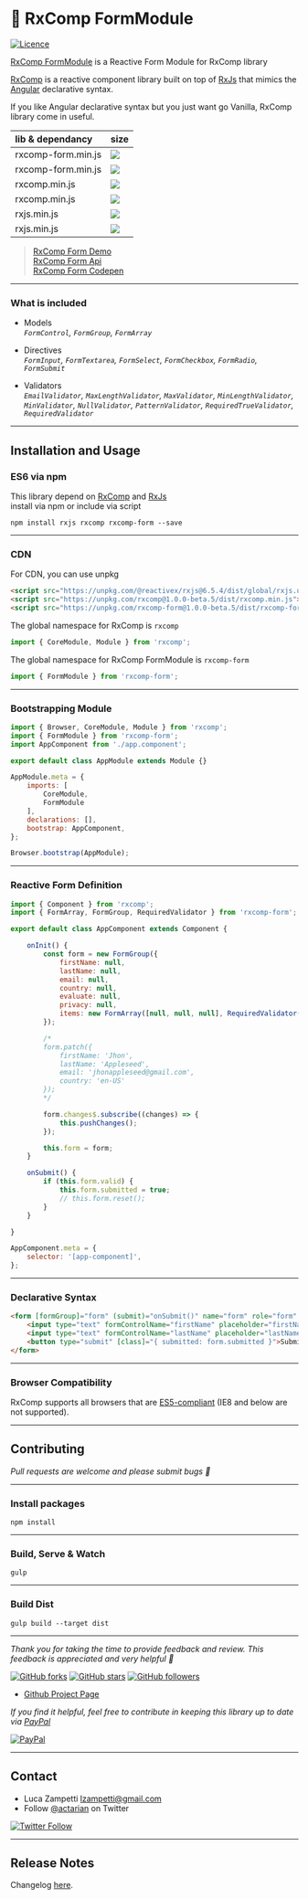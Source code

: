 # 💎 RxComp FormModule

[![Licence](https://img.shields.io/github/license/actarian/rxcomp-form.svg)](https://github.com/actarian/rxcomp-form)

[RxComp FormModule](https://github.com/actarian/rxcomp-form) is a Reactive Form Module for RxComp library

[RxComp](https://github.com/actarian/rxcomp) is a reactive component library built on top of [RxJs](https://github.com/ReactiveX/rxjs) that mimics the [Angular](https://angular.io/) declarative syntax. 

If you like Angular declarative syntax but you just want go Vanilla, RxComp library come in useful.

 lib & dependancy    | size
:--------------------|:----------------------------------------------------------------------------------------------|
rxcomp-form.min.js   | ![](https://img.badgesize.io/actarian/rxcomp-form/master/dist/rxcomp-form.min.js.svg?compression=gzip)
rxcomp-form.min.js   | ![](https://img.badgesize.io/actarian/rxcomp-form/master/dist/rxcomp-form.min.js.svg)
rxcomp.min.js        | ![](https://img.badgesize.io/actarian/rxcomp/master/dist/rxcomp.min.js.svg?compression=gzip)
rxcomp.min.js        | ![](https://img.badgesize.io/actarian/rxcomp/master/dist/rxcomp.min.js.svg)
rxjs.min.js          | ![](https://img.badgesize.io/https://unpkg.com/@reactivex/rxjs@6.5.4/dist/global/rxjs.umd.min.js.svg?compression=gzip)
rxjs.min.js          | ![](https://img.badgesize.io/https://unpkg.com/@reactivex/rxjs@6.5.4/dist/global/rxjs.umd.min.js.svg)
 
> [RxComp Form Demo](https://actarian.github.io/rxcomp-form/)  
> [RxComp Form Api](https://actarian.github.io/rxcomp-form/api/)  
> [RxComp Form Codepen](https://codepen.io/actarian/pen/vYEXXPe?editors=0010)  
___

### What is included
* Models  
*```FormControl```, ```FormGroup```, ```FormArray```*  

* Directives  
*```FormInput```, ```FormTextarea```, ```FormSelect```, ```FormCheckbox```, ```FormRadio```, ```FormSubmit```*  

* Validators  
*```EmailValidator```, ```MaxLengthValidator```, ```MaxValidator```, ```MinLengthValidator```, ```MinValidator```, ```NullValidator```, ```PatternValidator```, ```RequiredTrueValidator```, ```RequiredValidator```* 

___

## Installation and Usage

### ES6 via npm
This library depend on [RxComp](https://github.com/actarian/rxcomp) and [RxJs](https://github.com/ReactiveX/rxjs)  
install via npm or include via script   

```
npm install rxjs rxcomp rxcomp-form --save
```
___

### CDN

For CDN, you can use unpkg

```html
<script src="https://unpkg.com/@reactivex/rxjs@6.5.4/dist/global/rxjs.umd.min.js"></script>
<script src="https://unpkg.com/rxcomp@1.0.0-beta.5/dist/rxcomp.min.js"></script>  
<script src="https://unpkg.com/rxcomp-form@1.0.0-beta.5/dist/rxcomp-form.min.js"></script>
```

The global namespace for RxComp is `rxcomp`

```javascript
import { CoreModule, Module } from 'rxcomp';
```

The global namespace for RxComp FormModule is `rxcomp-form`

```javascript
import { FormModule } from 'rxcomp-form';
```
___

### Bootstrapping Module

```javascript
import { Browser, CoreModule, Module } from 'rxcomp';
import { FormModule } from 'rxcomp-form';
import AppComponent from './app.component';

export default class AppModule extends Module {}

AppModule.meta = {
    imports: [
        CoreModule,
        FormModule
    ],
    declarations: [],
    bootstrap: AppComponent,
};

Browser.bootstrap(AppModule);
```
___

### Reactive Form Definition

```javascript
import { Component } from 'rxcomp';
import { FormArray, FormGroup, RequiredValidator } from 'rxcomp-form';

export default class AppComponent extends Component {

    onInit() {
        const form = new FormGroup({
            firstName: null,
            lastName: null,
            email: null,
            country: null,
            evaluate: null,
            privacy: null,
            items: new FormArray([null, null, null], RequiredValidator()),
        });

        /*
        form.patch({
            firstName: 'Jhon',
            lastName: 'Appleseed',
            email: 'jhonappleseed@gmail.com',
            country: 'en-US'
        });
        */

        form.changes$.subscribe((changes) => {
            this.pushChanges();
        });

        this.form = form;
    }

    onSubmit() {
        if (this.form.valid) {
            this.form.submitted = true;
            // this.form.reset();
        }
    }

}

AppComponent.meta = {
    selector: '[app-component]',
};
```
___

### Declarative Syntax

```html
<form [formGroup]="form" (submit)="onSubmit()" name="form" role="form" novalidate autocomplete="off">
    <input type="text" formControlName="firstName" placeholder="firstName" />
    <input type="text" formControlName="lastName" placeholder="lastName" />
    <button type="submit" [class]="{ submitted: form.submitted }">Submit</button>
</form>
```
___
### Browser Compatibility
RxComp supports all browsers that are [ES5-compliant](http://kangax.github.io/compat-table/es5/) (IE8 and below are not supported).
___
## Contributing

*Pull requests are welcome and please submit bugs 🐞*
___

### Install packages
```
npm install
```
___

### Build, Serve & Watch 
```
gulp
```
___

### Build Dist
```
gulp build --target dist
```
___

*Thank you for taking the time to provide feedback and review. This feedback is appreciated and very helpful 🌈*

[![GitHub forks](https://img.shields.io/github/forks/actarian/rxcomp.svg?style=social&label=Fork&maxAge=2592000)](https://gitHub.com/actarian/rxcomp/network/)  [![GitHub stars](https://img.shields.io/github/stars/actarian/rxcomp.svg?style=social&label=Star&maxAge=2592000)](https://GitHub.com/actarian/rxcomp/stargazers/)  [![GitHub followers](https://img.shields.io/github/followers/actarian.svg?style=social&label=Follow&maxAge=2592000)](https://github.com/actarian?tab=followers)

* [Github Project Page](https://github.com/actarian/rxcomp)  

*If you find it helpful, feel free to contribute in keeping this library up to date via [PayPal](https://www.paypal.me/circledev/5)*

[![PayPal](https://www.paypalobjects.com/webstatic/en_US/i/buttons/PP_logo_h_100x26.png)](https://www.paypal.me/circledev/5)
___

## Contact

* Luca Zampetti <lzampetti@gmail.com>
* Follow [@actarian](https://twitter.com/actarian) on Twitter

[![Twitter Follow](https://img.shields.io/twitter/follow/actarian.svg?style=social&label=Follow%20@actarian)](https://twitter.com/actarian)
___

## Release Notes
Changelog [here](https://github.com/actarian/rxcomp-form/blob/master/CHANGELOG.md).
